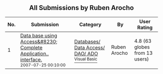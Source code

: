 ﻿<div align="center">

## All Submissions by Ruben Arocho

</div>

No.  | Submission | Category | By   | User Rating
---- | ---------- | -------- | ---- | -----------
1 | [Data base using Access&\#8230; Complete Application\.\. interface\.<br /><sup>2007-07-25 00:10:00</sup>](https://github.com/Planet-Source-Code/ruben-arocho-data-base-using-access-8230-complete-application-interface__1-69075) | [Databases/ Data Access/ DAO/ ADO<br /><sup>Visual Basic</sup>](../ByCategory/databases-data-access-dao-ado__1-6.md) | Ruben Arocho | 4.8 (63 globes from 13 users)
